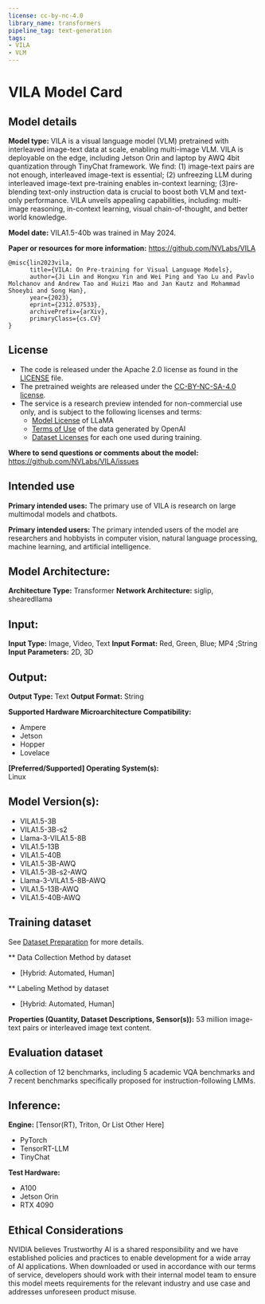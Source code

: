 ```yaml
---
license: cc-by-nc-4.0
library_name: transformers
pipeline_tag: text-generation
tags:
- VILA
- VLM
---
```


# VILA Model Card

## Model details

**Model type:**
VILA is a visual language model (VLM) pretrained with interleaved image-text data at scale, enabling multi-image VLM. VILA is deployable on the edge, including Jetson Orin and laptop by AWQ 4bit quantization through TinyChat framework. We find: (1) image-text pairs are not enough, interleaved image-text is essential; (2) unfreezing LLM during interleaved image-text pre-training enables in-context learning; (3)re-blending text-only instruction data is crucial to boost both VLM and text-only performance. VILA unveils appealing capabilities, including: multi-image reasoning, in-context learning, visual chain-of-thought, and better world knowledge.

**Model date:**
VILA1.5-40b was trained in May 2024.

**Paper or resources for more information:**
https://github.com/NVLabs/VILA

```
@misc{lin2023vila,
      title={VILA: On Pre-training for Visual Language Models},
      author={Ji Lin and Hongxu Yin and Wei Ping and Yao Lu and Pavlo Molchanov and Andrew Tao and Huizi Mao and Jan Kautz and Mohammad Shoeybi and Song Han},
      year={2023},
      eprint={2312.07533},
      archivePrefix={arXiv},
      primaryClass={cs.CV}
}
```

## License
- The code is released under the Apache 2.0 license as found in the [LICENSE](./LICENSE) file.
- The pretrained weights are released under the [CC-BY-NC-SA-4.0 license](https://creativecommons.org/licenses/by-nc-sa/4.0/deed.en).
- The service is a research preview intended for non-commercial use only, and is subject to the following licenses and terms:
    - [Model License](https://github.com/facebookresearch/llama/blob/main/MODEL_CARD.md) of LLaMA
    - [Terms of Use](https://openai.com/policies/terms-of-use) of the data generated by OpenAI
    - [Dataset Licenses](https://github.com/Efficient-Large-Model/VILA/blob/main/data_prepare/LICENSE) for each one used during training.

**Where to send questions or comments about the model:**
https://github.com/NVLabs/VILA/issues

## Intended use
**Primary intended uses:**
The primary use of VILA is research on large multimodal models and chatbots.

**Primary intended users:**
The primary intended users of the model are researchers and hobbyists in computer vision, natural language processing, machine learning, and artificial intelligence.

## Model Architecture: 
**Architecture Type:** Transformer
**Network Architecture:** siglip, shearedllama

## Input:
**Input Type:** Image, Video, Text
**Input Format:** Red, Green, Blue; MP4 ;String
**Input Parameters:** 2D, 3D

## Output: 
**Output Type:** Text
**Output Format:** String

**Supported Hardware Microarchitecture Compatibility:**
* Ampere
* Jetson
* Hopper
* Lovelace

**[Preferred/Supported] Operating System(s):** <br>
Linux

## Model Version(s):
* VILA1.5-3B
* VILA1.5-3B-s2
* Llama-3-VILA1.5-8B
* VILA1.5-13B
* VILA1.5-40B
* VILA1.5-3B-AWQ
* VILA1.5-3B-s2-AWQ
* Llama-3-VILA1.5-8B-AWQ
* VILA1.5-13B-AWQ
* VILA1.5-40B-AWQ

## Training dataset
See [Dataset Preparation](https://github.com/NVLabs/VILA/blob/main/data_prepare/README.md) for more details.

** Data Collection Method by dataset
* [Hybrid: Automated, Human]

** Labeling Method by dataset
* [Hybrid: Automated, Human]

**Properties (Quantity, Dataset Descriptions, Sensor(s)):**
53 million image-text pairs or interleaved image text content.


## Evaluation dataset
A collection of 12 benchmarks, including 5 academic VQA benchmarks and 7 recent benchmarks specifically proposed for instruction-following LMMs.

## Inference:
**Engine:** [Tensor(RT), Triton, Or List Other Here]
* PyTorch
* TensorRT-LLM
* TinyChat

**Test Hardware:**
* A100
* Jetson Orin
* RTX 4090

## Ethical Considerations
NVIDIA believes Trustworthy AI is a shared responsibility and we have established policies and practices to enable development for a wide array of AI applications.  When downloaded or used in accordance with our terms of service, developers should work with their internal model team to ensure this model meets requirements for the relevant industry and use case and addresses unforeseen product misuse.  
